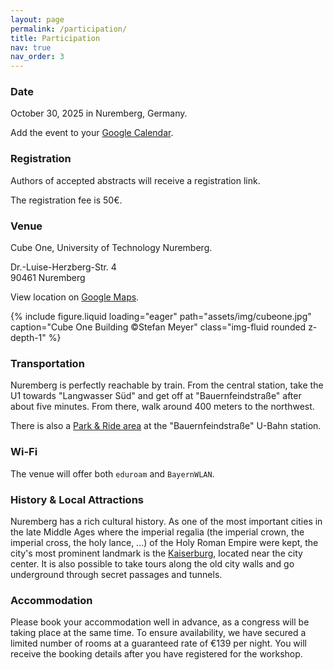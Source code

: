 ```yaml
---
layout: page
permalink: /participation/
title: Participation
nav: true
nav_order: 3
---
```




### Date
October 30, 2025 in Nuremberg, Germany.

Add the event to your [Google Calendar](https://calendar.google.com/calendar/event?action=TEMPLATE&tmeid=MGdwNDg1Zmk0ZzM5cTdqYmdqb3R2aXN1aHUgNzU4NTgwZmE0YTBhMzhiMTZmMjBmMWM5OGYzMTM1Yzc1ZTBkMTM0NWQ2ODczOGI4ZjJiZTFhODYxZDMwYzdhZUBn&tmsrc=758580fa4a0a38b16f20f1c98f3135c75e0d1345d68738b8f2be1a861d30c7ae%40group.calendar.google.com).

### Registration
Authors of accepted abstracts will receive a registration link.

The registration fee is 50€.

### Venue
Cube One, University of Technology Nuremberg.

Dr.-Luise-Herzberg-Str. 4<br>
90461 Nuremberg

View location on [Google Maps](https://maps.app.goo.gl/2ZGJN1bHrmLERDas7).

<div class="w-50">
{% include figure.liquid loading="eager" path="assets/img/cubeone.jpg" caption="Cube One Building ©Stefan Meyer" class="img-fluid rounded z-depth-1" %}
</div>

### Transportation
Nuremberg is perfectly reachable by train.
From the central station, take the U1 towards "Langwasser Süd" and get off at "Bauernfeindstraße" after about five minutes. From there, walk around 400 meters to the northwest.

There is also a [Park & Ride area](https://maps.app.goo.gl/nBnvVtRxNEx3Nqw66) at the "Bauernfeindstraße" U-Bahn station.

### Wi-Fi

The venue will offer both `eduroam` and `BayernWLAN`.

### History & Local Attractions
Nuremberg has a rich cultural history. As one of the most important cities in the late Middle Ages where the imperial regalia (the imperial crown, the imperial cross, the holy lance, ...) of the Holy Roman Empire were kept, the city's most prominent landmark is the [Kaiserburg](https://maps.app.goo.gl/YeA2ZbKxPtgBHYDr6), located near the city center. It is also possible to take tours along the old city walls and go underground through secret passages and tunnels.

### Accommodation
Please book your accommodation well in advance, as a congress will be taking place at the same time. To ensure availability, we have secured a limited number of rooms at a guaranteed rate of €139 per night. You will receive the booking details after you have registered for the workshop.
